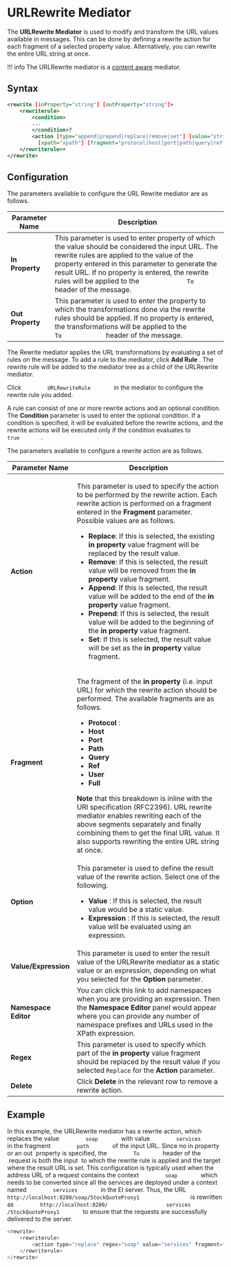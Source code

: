 # URLRewrite Mediator

The **URLRewrite Mediator** is used to modify and transform the URL
values available in messages. This can be done by defining a rewrite
action for each fragment of a selected property value. Alternatively,
you can rewrite the entire URL string at once.

!!! info
    The URLRewrite mediator is a [content aware](../../../concepts/message-processing-units/#classification-of-mediators) mediator.

## Syntax

``` xml
<rewrite [inProperty="string"] [outProperty="string"]>
    <rewriterule>
        <condition>
        ...
        </condition>?
        <action [type="append|prepend|replace|remove|set"] [value="string"]
          [xpath="xpath"] [fragment="protocol|host|port|path|query|ref|user|full"] [regex="regex"]>+
    </rewriterule>+
</rewrite>
```

## Configuration

The parameters available to configure the URL Rewrite mediator are as
follows.

<table>
<thead>
<tr class="header">
<th>Parameter Name</th>
<th>Description</th>
</tr>
</thead>
<tbody>
<tr class="odd">
<td><strong>In Property</strong></td>
<td>This parameter is used to enter property of which the value should be considered the input URL. The rewrite rules are applied to the value of the property entered in this parameter to generate the result URL. If no property is entered, the rewrite rules will be applied to the <code>             To            </code> header of the message.</td>
</tr>
<tr class="even">
<td><div class="content-wrapper">
<strong>Out Property</strong>
</div></td>
<td>This parameter is used to enter the property to which the transformations done via the rewrite rules should be applied. If no property is entered, the transformations will be applied to the <code>             To            </code> header of the message.</td>
</tr>
</tbody>
</table>

The Rewrite mediator applies the URL transformations by evaluating a set
of rules on the message. To add a rule to the mediator, click **Add
Rule** . The rewrite rule will be added to the mediator tree as a child
of the URLRewrite mediator.

Click `         URLRewriteRule        ` in the mediator to configure the
rewrite rule you added.

A rule can consist of one or more rewrite actions and an optional
condition. The **Condition** parameter is used to enter the optional
condition. If a condition is specified, it will be evaluated before the
rewrite actions, and the rewrite actions will be executed only if the
condition evaluates to `         true        `.

The parameters available to configure a rewrite action are as follows.

<table>
<thead>
<tr class="header">
<th>Parameter Name</th>
<th>Description</th>
</tr>
</thead>
<tbody>
<tr class="odd">
<td><strong>Action</strong></td>
<td><p>This parameter is used to specify the action to be performed by the rewrite action. Each rewrite action is performed on a fragment entered in the <strong>Fragment</strong> parameter. Possible values are as follows.</p>
<ul>
<li><strong>Replace</strong>: If this is selected, the existing <b>in property</b> value fragment will be replaced by the result value.</li>
<li><strong>Remove</strong>: If this is selected, the result value will be removed from the <b>in property</b> value fragment.</li>
<li><strong>Append</strong>: If this is selected, the result value will be added to the end of the <b>in property</b> value fragment.</li>
<li><strong>Prepend</strong>: If this is selected, the result value will be added to the beginning of the <b>in property</b> value fragment.</li>
<li><strong>Set</strong>: If this is selected, the result value will be set as the <b>in property</b> value fragment.</li>
</ul></td>
</tr>
<tr class="even">
<td><strong>Fragment</strong></td>
<td><div class="content-wrapper">
<p>The fragment of the <b>in property</b> (i.e. input URL) for which the rewrite action should be performed. The available fragments are as follows.</p>
<ul>
<li><strong>Protocol</strong> :</li>
<li><strong>Host</strong></li>
<li><strong>Port</strong></li>
<li><strong>Path</strong></li>
<li><strong>Query</strong></li>
<li><strong>Ref</strong></li>
<li><strong>User</strong></li>
<li><strong>Full</strong></li>
</ul><b>Note</b> that this breakdown is inline with the URI specification (RFC2396). URL rewrite mediator enables rewriting each of the above segments separately and finally combining them to get the final URL value. It also supports rewriting the entire URL string at once.
</div></td>
</tr>
<tr class="odd">
<td><strong>Option</strong></td>
<td><p>This parameter is used to define the result value of the rewrite action. Select one of the following.</p>
<ul>
<li><strong>Value</strong> : If this is selected, the result value would be a static value.</li>
<li><strong>Expression</strong> : If this is selected, the result value will be evaluated using an expression.</li>
</ul></td>
</tr>
<tr class="even">
<td><strong>Value/Expression</strong></td>
<td>This parameter is used to enter the result value of the URLRewrite mediator as a static value or an expression, depending on what you selected for the <strong>Option</strong> parameter.</td>
</tr>
<tr class="odd">
<td><strong>Namespace Editor</strong></td>
<td>You can click this link to add namespaces when you are providing an expression. Then the <strong>Namespace Editor</strong> panel would appear where you can provide any number of namespace prefixes and URLs used in the XPath expression.</td>
</tr>
<tr class="even">
<td><strong>Regex</strong></td>
<td>This parameter is used to specify which part of the <b>in property</b> value fragment should be replaced by the result value if you selected <code>Replace</code> for the <strong>Action</strong> parameter.</td>
</tr>
<tr class="odd">
<td><strong>Delete</strong></td>
<td>Click <strong>Delete</strong> in the relevant row to remove a rewrite action.</td>
</tr>
</tbody>
</table>

## Example

In this example, the URLRewrite mediator has a rewrite action, which replaces the value `         soap        ` with value `         services        ` in the fragment `         path        ` of
the input URL. Since no in property or an out  property is specified,
the `         To        ` header of the  request is both the input  to
which the rewrite rule is applied and the target where the result URL is
set. This configuration is typically used when the address URL of a
request contains the context `         soap        ` which needs to be
converted since all the services are deployed under a context named
`         services        ` in the EI server. Thus, the URL
`                   http://localhost:8280/soap/StockQuoteProxy1                 `
is rewritten as
`         http://localhost:8280/                   services                 `
`         /StockQuoteProxy1        ` to ensure that the requests
are successfully delivered to the server.

``` java
<rewrite>
    <rewriterule>
        <action type="replace" regex="soap" value="services" fragment="path" />
    </rewriterule>
</rewrite>
```

<!--
### Samples

For more examples, see:

-   [Sample 450: Introduction to the URLRewrite
    Mediator](https://docs.wso2.com/display/EI6xx/Sample+450%3A+Introduction+to+the+URL+Rewrite+Mediator)
-   [Sample 451: Conditional URL
    Rewriting](https://docs.wso2.com/display/EI6xx/Sample+451%3A+Conditional+URL+Rewriting)
-   [Sample 452; Conditional URL Rewriting with Multiple
    Rules](https://docs.wso2.com/display/EI6xx/Sample+452%3A+Conditional+URL+Rewriting+with+Multiple+Rules)

-->
